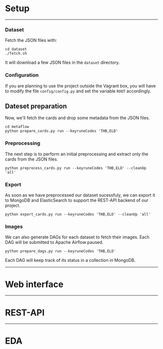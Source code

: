 # Setup

- - -

### Dataset

Fetch the JSON files with:

```
cd dataset
./fetch.sh
```

It will download a few JSON files in the `dataset` directory.

### Configuration

If you are planning to use the project outside the Vagrant box, you will have to modify the file `config/config.py` and set the variable `ROOT` accordingly.

## Dateset preparation

Now, we'll fetch the cards and drop some metadata from the JSON files.

```
cd metaflow
python prepare_cards.py run --keyruneCodes 'THB,ELD'
```

### Preprocessing

The next step is to perform an initial preprocessing and extract only the cards from the JSON files.

```
python preprocess_cards.py run --keyruneCodes 'THB,ELD' --cleanUp 'all'
```

### Export

As soon as we have preprocessed our dataset sucessfuly, we can export it to MongoDB and ElasticSearch to support the REST-API backend of our project.

```
python export_cards.py run --keyruneCodes 'THB,ELD' --cleanUp 'all'
```

### Images
We can also generate DAGs for each dataset to fetch their images. Each DAG will be submitted to Apache Airflow paused.

```
python prepare_dags.py run --keyruneCodes 'THB,ELD'
```

Each DAG will keep track of its status in a collection in MongoDB.

- - -

# Web interface

- - -

# REST-API

- - -

# EDA
